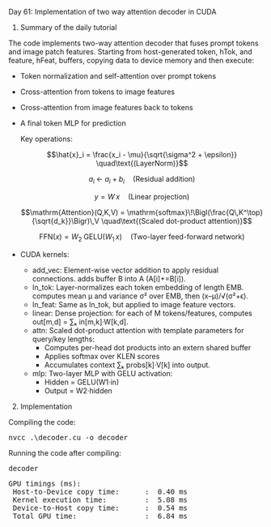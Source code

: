 Day 61: Implementation of two way attention decoder in CUDA

1) Summary of the daily tutorial

The code implements two-way attention decoder that fuses prompt tokens and image patch features. Starting from host-generated token, hTok, and feature, hFeat, buffers, copying data to device memory and then execute:

- Token normalization and self-attention over prompt tokens
- Cross-attention from tokens to image features
- Cross-attention from image features back to tokens
- A final token MLP for prediction

  Key operations:

  ```math
  \hat{x}_i = \frac{x_i - \mu}{\sqrt{\sigma^2 + \epsilon}}
  \quad\text{(LayerNorm)}
  ```

  ```math
  a_i \;\leftarrow\; a_i + b_i
  \quad\text{(Residual addition)}
  ```

  ```math
  y = W\,x
  \quad\text{(Linear projection)}
  ```

  ```math
  \mathrm{Attention}(Q,K,V) = \mathrm{softmax}\!\Bigl(\frac{Q\,K^\top}{\sqrt{d_k}}\Bigr)\,V
  \quad\text{(Scaled dot-product attention)}
  ```

  ```math
  \mathrm{FFN}(x) = W_2\;\mathrm{GELU}\bigl(W_1\,x\bigr)
  \quad\text{(Two-layer feed-forward network)}
  ```

- CUDA kernels:
  - add_vec: Element-wise vector addition to apply residual connections. adds buffer B into A (A[i]+=B[i]).
  - ln_tok: Layer-normalizes each token embedding of length EMB. computes mean μ and variance σ² over EMB, then (x–μ)/√(σ²+ϵ).
  - ln_feat: Same as ln_tok, but applied to image feature vectors. 
  - linear: Dense projection: for each of M tokens/features, computes out[m,d] = ∑ₖ in[m,k]·W[k,d].
  - attn: Scaled dot-product attention with template parameters for query/key lengths:
    - Computes per-head dot products into an extern shared buffer
    - Applies softmax over KLEN scores
    - Accumulates context ∑ₖ probs[k]·V[k] into output.
  - mlp: Two-layer MLP with GELU activation:
    - Hidden = GELU(W1·in)
    - Output = W2·hidden

2) Implementation

Compiling the code:

<pre>nvcc .\decoder.cu -o decoder</pre>

Running the code after compiling:

<pre>decoder</pre>

<pre>GPU timings (ms):
 Host-to-Device copy time:      :  0.40 ms
 Kernel execution time:         :  5.08 ms
 Device-to-Host copy time:      :  0.54 ms
 Total GPU time:                :  6.84 ms</pre>